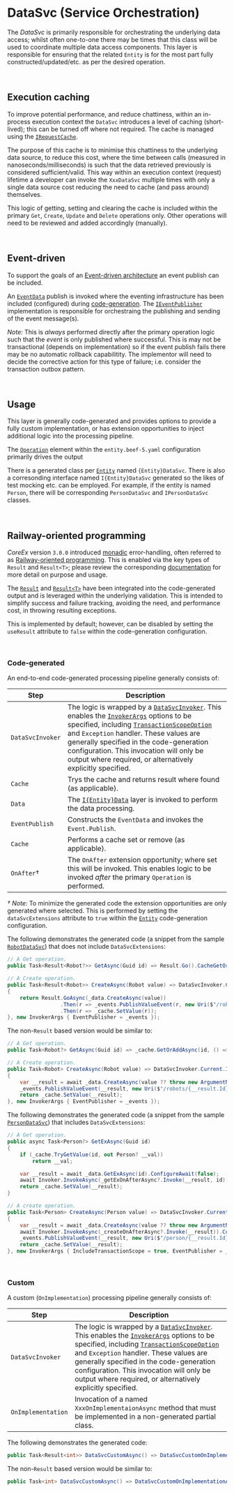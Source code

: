 ﻿# DataSvc (Service Orchestration)

The _DataSvc_ is primarily responsible for orchestrating the underlying data access; whilst often one-to-one there may be times that this class will be used to coordinate multiple data access components. This layer is responsible for ensuring that the related `Entity` is for the most part fully constructed/updated/etc. as per the desired operation.

<br/>

## Execution caching

To improve potential performance, and reduce chattiness, within an in-process execution context the `DataSvc` introduces a level of caching (short-lived); this can be turned off where not required. The cache is managed using the [`IRequestCache`](https://github.com/Avanade/CoreEx/blob/main/src/CoreEx/Caching/IRequestCache.cs).

The purpose of this cache is to minimise this chattiness to the underlying data source, to reduce this cost, where the time between calls (measured in nanoseconds/milliseconds) is such that the data retrieved previously is considered sufficient/valid. This way within an execution context (request) lifetime a developer can invoke the `XxxDataSvc` multiple times with only a single data source cost reducing the need to cache (and pass around) themselves.

This logic of getting, setting and clearing the cache is included within the primary `Get`, `Create`, `Update` and `Delete` operations only. Other operations will need to be reviewed and added accordingly (manually).

<br>

## Event-driven

To support the goals of an [Event-driven architecture](https://en.wikipedia.org/wiki/Event-driven_architecture) an event publish can be included.

An [`EventData`](https://github.com/Avanade/CoreEx/blob/main/src/CoreEx/Events/EventData.cs) publish is invoked where the eventing infrastructure has been included (configured) during [code-generation](./tools/Beef.CodeGen.Core). The [`IEventPublisher`](https://github.com/Avanade/CoreEx/blob/main/src/CoreEx/Events/IEventPublisher.cs) implementation is responsible for orchestraing the publishing and sending of the event message(s). 

_Note:_ This is _always_ performed directly after the primary operation logic such that the _event_ is only published where successful. This is may not be transactional (depends on implementation) so if the event publish fails there may be no automatic rollback capabilitity. The implementor will need to decide the corrective action for this type of failure; i.e. consider the transaction outbox pattern.

<br/>

## Usage
 
This layer is generally code-generated and provides options to provide a fully custom implementation, or has extension opportunities to inject additional logic into the processing pipeline.

The [`Operation`](./Entity-Operation-Config.md) element within the `entity.beef-5.yaml` configuration primarily drives the output

There is a generated class per [`Entity`](./Entity-Entity-Config.md) named `{Entity}DataSvc`. There is also a corresonding interface named `I{Entity}DataSvc` generated so the likes of test mocking etc. can be employed. For example, if the entity is named `Person`, there will be corresponding `PersonDataSvc` and `IPersonDataSvc` classes.

<br/>

## Railway-oriented programming

_CoreEx_ version `3.0.0` introduced [monadic](https://en.wikipedia.org/wiki/Monad_(functional_programming)) error-handling, often referred to as [Railway-oriented programming](https://swlaschin.gitbooks.io/fsharpforfunandprofit/content/posts/recipe-part2.html). This is enabled via the key types of `Result` and `Result<T>`; please review the corresponding [documentation](https://github.com/Avanade/CoreEx/blob/main/src/CoreEx/Results/README.md) for more detail on purpose and usage. 

The [`Result`]() and [`Result<T>`]() have been integrated into the code-generated output and is leveraged within the underlying validation. This is intended to simplify success and failure tracking, avoiding the need, and performance cost, in throwing resulting exceptions. 

This is implemented by default; however, can be disabled by setting the `useResult` attribute to `false` within the code-generation configuration.

<br/>

### Code-generated
 
An end-to-end code-generated processing pipeline generally consists of:

Step | Description
-|-
`DataSvcInvoker` | The logic is wrapped by a [`DataSvcInvoker`](https://github.com/Avanade/CoreEx/blob/main/src/CoreEx/Invokers/DataSvcInvoker.cs). This enables the [`InvokerArgs`](https://github.com/Avanade/CoreEx/blob/main/src/CoreEx/Invokers/InvokerArgs.cs) options to be specified, including [`TransactionScopeOption`](https://docs.microsoft.com/en-us/dotnet/api/system.transactions.transactionscopeoption) and `Exception` handler. These values are generally specified in the code-generation configuration. This invocation will only be output where required, or alternatively explicitly specified.
`Cache` | Trys the cache and returns result where found (as applicable).
`Data` | The [`I{Entity}Data`](./Layer-Data.md) layer is invoked to perform the data processing.
`EventPublish` | Constructs the `EventData` and invokes the `Event.Publish`.
`Cache` | Performs a cache set or remove (as applicable).
`OnAfter`&dagger; | The `OnAfter` extension opportunity; where set this will be invoked. This enables logic to be invoked _after_ the primary `Operation` is performed.

_&dagger; Note:_ To minimize the generated code the extension opportunities are only generated where selected. This is performed by setting the `dataSvcExtensions` attribute to `true` within the [`Entity`](./Entity-Entity-Config.md) code-generation configuration.

The following demonstrates the generated code (a snippet from the sample [`RobotDataSvc`](../samples/Demo/Beef.Demo.Business/DataSvc/Generated/RobotDataSvc.cs)) that does not include `DataSvcExtensions`:

``` csharp
// A Get operation.
public Task<Result<Robot?>> GetAsync(Guid id) => Result.Go().CacheGetOrAddAsync(_cache, id, () => _data.GetAsync(id));

// A Create operation.
public Task<Result<Robot>> CreateAsync(Robot value) => DataSvcInvoker.Current.InvokeAsync(this, _ =>
{
    return Result.GoAsync(_data.CreateAsync(value))
                 .Then(r => _events.PublishValueEvent(r, new Uri($"/robots/{r.Id}", UriKind.Relative), $"Demo.Robot", "Create"))
                 .Then(r => _cache.SetValue(r));
}, new InvokerArgs { EventPublisher = _events });
```

The non-`Result` based version would be similar to:

``` csharp
// A Get operation.
public Task<Robot?> GetAsync(Guid id) => _cache.GetOrAddAsync(id, () => _data.GetAsync(id));

// A Create operation.
public Task<Robot> CreateAsync(Robot value) => DataSvcInvoker.Current.InvokeAsync(this, async _ =>
{
    var __result = await _data.CreateAsync(value ?? throw new ArgumentNullException(nameof(value))).ConfigureAwait(false);
    _events.PublishValueEvent(__result, new Uri($"/robots/{__result.Id}", UriKind.Relative), $"Demo.Robot", "Create");
    return _cache.SetValue(__result);
}, new InvokerArgs { EventPublisher = _events });
```

The following demonstrates the generated code (a snippet from the sample [`PersonDataSvc`](../samples/Demo/Beef.Demo.Business/DataSvc/Generated/PersonDataSvc.cs)) that includes `DataSvcExtensions`:

``` csharp
// A Get operation.
public async Task<Person?> GetExAsync(Guid id)
{
    if (_cache.TryGetValue(id, out Person? __val))
        return __val;

    var __result = await _data.GetExAsync(id).ConfigureAwait(false);
    await Invoker.InvokeAsync(_getExOnAfterAsync?.Invoke(__result, id)).ConfigureAwait(false);
    return _cache.SetValue(__result);
}

// A create operation.
public Task<Person> CreateAsync(Person value) => DataSvcInvoker.Current.InvokeAsync(this, async _ =>
{
    var __result = await _data.CreateAsync(value ?? throw new ArgumentNullException(nameof(value))).ConfigureAwait(false);
    await Invoker.InvokeAsync(_createOnAfterAsync?.Invoke(__result)).ConfigureAwait(false);
    _events.PublishValueEvent(__result, new Uri($"/person/{__result.Id}", UriKind.Relative), $"Demo.Person", "Create");
    return _cache.SetValue(__result);
}, new InvokerArgs { IncludeTransactionScope = true, EventPublisher = _events });
```

<br/>

### Custom

A custom (`OnImplementation`) processing pipeline generally consists of:

Step | Description
-|-
`DataSvcInvoker` | The logic is wrapped by a [`DataSvcInvoker`](https://github.com/Avanade/CoreEx/blob/main/src/CoreEx/Invokers/DataSvcInvoker.cs). This enables the [`InvokerArgs`](https://github.com/Avanade/CoreEx/blob/main/src/CoreEx/Invokers/InvokerArgs.cs) options to be specified, including [`TransactionScopeOption`](https://docs.microsoft.com/en-us/dotnet/api/system.transactions.transactionscopeoption) and `Exception` handler. These values are generally specified in the code-generation configuration. This invocation will only be output where required, or alternatively explicitly specified.
`OnImplementation` | Invocation of a named `XxxOnImplementaionAsync` method that must be implemented in a non-generated partial class.

The following demonstrates the generated code:

``` csharp
public Task<Result<int>> DataSvcCustomAsync() => DataSvcCustomOnImplementationAsync();
```

The non-`Result` based version would be similar to:

``` csharp
public Task<int> DataSvcCustomAsync() => DataSvcCustomOnImplementationAsync();
```
